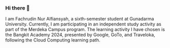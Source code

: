 ### Hi there 👋

I am Fachrudin Nur Alfiansyah, a sixth-semester student at Gunadarma University. 
Currently, I am participating in an independent study activity as part of the Merdeka Campus program. 
The learning activity I have chosen is the Bangkit Academy 2024, presented by Google, GoTo, and Traveloka, following the Cloud Computing learning path.

<!--
**aalffi/aalffi** is a ✨ _special_ ✨ repository because its `README.md` (this file) appears on your GitHub profile.

Here are some ideas to get you started:

- 🔭 I’m currently working on ...
- 🌱 I’m currently learning ...
- 👯 I’m looking to collaborate on ...
- 🤔 I’m looking for help with ...
- 💬 Ask me about ...
- 📫 How to reach me: ...
- 😄 Pronouns: ...
- ⚡ Fun fact: ...
-->
